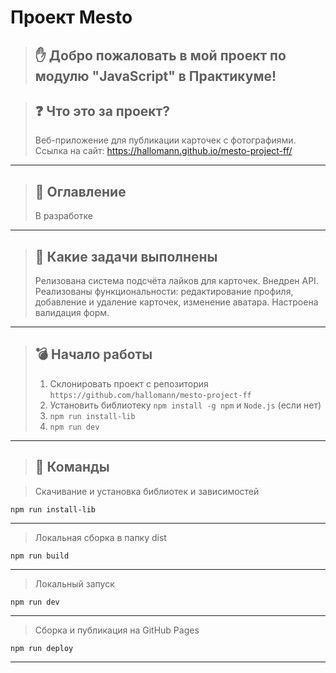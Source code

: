 # Проект Mesto

> ## ✋ Добро пожаловать в мой проект по модулю "JavaScript" в Практикуме!

> ## ❓ Что это за проект?
>
> Веб-приложение для публикации карточек с фотографиями.
> Ссылка на сайт: https://hallomann.github.io/mesto-project-ff/

---

> ## 📕 Оглавление
>
> В разработке

---

> ## 📃 Какие задачи выполнены
>
> Релизована система подсчёта лайков для карточек.
> Внедрен API.
> Реализованы функциональности: редактирование профиля, добавление и удаление карточек, изменение аватара.
> Настроена валидация форм.

---

> ## 💣 Начало работы
>
> 1. Склонировать проект с репозитория `https://github.com/hallomann/mesto-project-ff`
> 2. Установить библиотеку `npm install -g npm` и `Node.js` (если нет)
> 3. `npm run install-lib`
> 4. `npm run dev`

---

> ## 📝 Команды

> Скачивание и установка библиотек и зависимостей

```
npm run install-lib
```

---

> Локальная сборка в папку dist

```
npm run build
```

---

> Локальный запуск

```
npm run dev
```

---

> Сборка и публикация на GitHub Pages

```
npm run deploy
```

---
